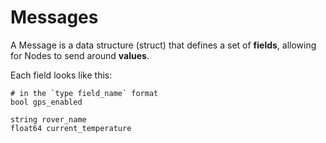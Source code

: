# Messages

A Message is a data structure (struct) that defines a set of **fields**, allowing for Nodes to send around **values**.

Each field looks like this:

```text
# in the `type field_name` format
bool gps_enabled

string rover_name
float64 current_temperature
```
